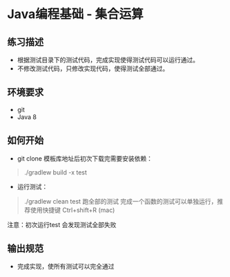 # Java编程基础 - 集合运算

## 练习描述
+ 根据测试目录下的测试代码，完成实现使得测试代码可以运行通过。
+ 不修改测试代码，只修改实现代码，使得测试全部通过。

## 环境要求
+ git
+ Java 8

## 如何开始

+ git clone 模板库地址后初次下载完需要安装依赖：

> ./gradlew build -x test

+ 运行测试：

> ./gradlew clean test  跑全部的测试
  完成一个函数的测试可以单独运行，推荐使用快捷键 Ctrl+shift+R (mac) 

注意：初次运行test 会发现测试全部失败 

## 输出规范
+ 完成实现，使所有测试可以完全通过
